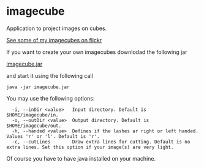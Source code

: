 # imagecube #

Application to project images on cubes.

[See some of my imagecubes on flickr](https://flic.kr/s/aHskVeDKWN)

If you want to create your own imagecubes downlodad the following jar

[imagecube.jar](https://github.com/wwagner4/imagecube/blob/master/bin/imagecube.jar)

and start it using the following call

```shell
java -jar imagecube.jar
```

You may use the following options:

```shell
  -i, --inDir <value>   Input directory. Default is $HOME/imagecube/in.
  -o, --outDir <value>  Output directory. Default is $HOME/imagecube/out.
  -h, --handed <value>  Defines if the lashes ar right or left handed. Values 'r' or 'l'. Default is 'r'.
  -c, --cutLines        Draw extra lines for cutting. Default is no extra lines. Set this option if your image(s) are very light.
```


Of course you have to have java installed on your machine.